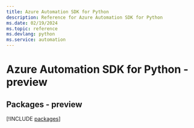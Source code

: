 ```yaml
---
title: Azure Automation SDK for Python
description: Reference for Azure Automation SDK for Python
ms.date: 02/19/2024
ms.topic: reference
ms.devlang: python
ms.service: automation
---
```

# Azure Automation SDK for Python - preview
## Packages - preview
[!INCLUDE [packages](automation-index.md)]